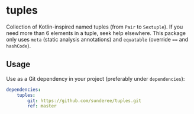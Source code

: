 # tuples

Collection of Kotlin-inspired named tuples (from `Pair` to `Sextuple`). If you need more than 6 elements in a tuple, seek help elsewhere. This package only uses `meta` (static analysis annotations) and `equatable` (override `==` and `hashCode`).

## Usage

Use as a Git dependency in your project (preferably under `dependencies`):

```yaml
dependencies:
    tuples:
        git: https://github.com/sunderee/tuples.git
        ref: master
```
